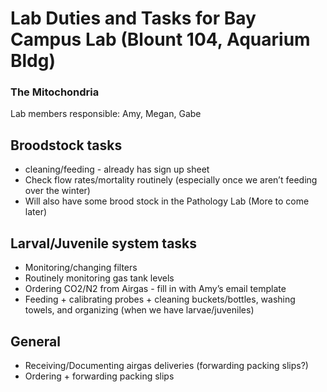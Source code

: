 # Lab Duties and Tasks for Bay Campus Lab (Blount 104, Aquarium Bldg)
### The Mitochondria
Lab members responsible: Amy, Megan, Gabe

## Broodstock tasks
* cleaning/feeding - already has sign up sheet
* Check flow rates/mortality routinely (especially once we aren’t feeding over the winter)
* Will also have some brood stock in the Pathology Lab (More to come later)

## Larval/Juvenile system tasks
* Monitoring/changing filters 
* Routinely monitoring gas tank levels
* Ordering CO2/N2 from Airgas - fill in with Amy’s email template
* Feeding + calibrating probes + cleaning buckets/bottles, washing towels, and organizing (when we have larvae/juveniles) 

## General
* Receiving/Documenting airgas deliveries (forwarding packing slips?) 
* Ordering + forwarding packing slips

